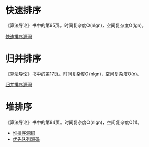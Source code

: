 # 快速排序

《算法导论》书中的第95页。时间复杂度O(nlgn)，空间复杂度O(lgn)。

[快速排序源码](https://gitee.com/chenxiaosonggitee/blog/blob/master/courses/algorithms/src/sort/quick-sort.c)

# 归并排序

《算法导论》书中的第17页。时间复杂度O(nlgn)，空间复杂度O(n)。

[归并排序源码](https://gitee.com/chenxiaosonggitee/blog/blob/master/courses/algorithms/src/sort/merge-sort.c)

# 堆排序

《算法导论》书中的第84页。时间复杂度O(nlgn)，空间复杂度O(1)。

- [堆排序源码](https://gitee.com/chenxiaosonggitee/blog/blob/master/courses/algorithms/src/sort/heap-sort.c)
- [优先队列源码](https://gitee.com/chenxiaosonggitee/blog/blob/master/courses/algorithms/src/sort/priority_queue.c)